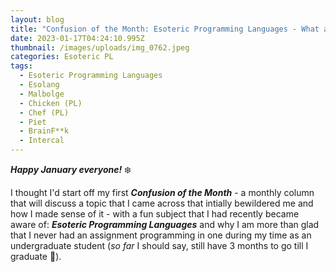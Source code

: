 ```yaml
---
layout: blog
title: "Confusion of the Month: Esoteric Programming Languages - What are they and why?"
date: 2023-01-17T04:24:10.995Z
thumbnail: /images/uploads/img_0762.jpeg
categories: Esoteric PL
tags:
  - Esoteric Programming Languages
  - Esolang
  - Malbolge
  - Chicken (PL)
  - Chef (PL)
  - Piet
  - BrainF**k
  - Intercal
---
```

***Happy January everyone!*** :snowflake:

I thought I'd start off my first ***Confusion of the Month*** - a monthly column that will discuss a topic that I came across that intially bewildered me and how I made sense of it - with a fun subject that I had recently became aware of: ***Esoteric Programming Languages*** and why I am more than glad that I never had an assignment programming in one during my time as an undergraduate student (*so far* I should say, still have 3 months to go till I graduate :eyes:).

